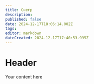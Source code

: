 ```yaml
---
title: Снегр
description: 
published: false
date: 2024-12-17T18:06:14.002Z
tags: 
editor: markdown
dateCreated: 2024-12-17T17:40:53.995Z
---
```


# Header
Your content here